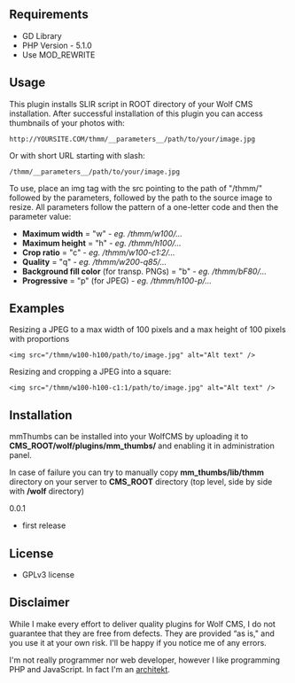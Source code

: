 Requirements
------------

 - GD Library
 - PHP Version - 5.1.0
 - Use MOD_REWRITE

Usage
-----

This plugin installs SLIR script in ROOT directory of your Wolf CMS installation. After successful installation of this plugin you can access thumbnails of your photos with:

```
http://YOURSITE.COM/thmm/__parameters__/path/to/your/image.jpg
```

Or with short URL starting with slash:

```
/thmm/__parameters__/path/to/your/image.jpg
```

To use, place an img tag with the src pointing to the path of "/thmm/" followed by the parameters, followed by the path to the source image to resize. All parameters follow the pattern of a one-letter code and then the parameter value:

 - **Maximum width** = "w" - *eg. /thmm/w100/...*
 - **Maximum height** = "h" - *eg. /thmm/h100/...*
 - **Crop ratio** = "c" - *eg. /thmm/w100-c1:2/...*
 - **Quality** = "q" - *eg. /thmm/w200-q85/...*
 - **Background fill color** (for transp. PNGs) = "b" - *eg. /thmm/bF80/...*
 - **Progressive** = "p" (for JPEG) - *eg. /thmm/h100-p/...*

Examples
--------

Resizing a JPEG to a max width of 100 pixels and a max height of 100 pixels
with proportions 

```
<img src="/thmm/w100-h100/path/to/image.jpg" alt="Alt text" />
```
  
Resizing and cropping a JPEG into a square:

```
<img src="/thmm/w100-h100-c1:1/path/to/image.jpg" alt="Alt text" />
```

Installation
------------

mmThumbs can be installed into your WolfCMS by uploading it to **CMS_ROOT/wolf/plugins/mm_thumbs/** and enabling it in administration panel.

In case of failure you can try to manually copy **mm_thumbs/lib/thmm** directory on your server to **CMS_ROOT** directory (top level, side by side with **/wolf** directory) 


0.0.1

- first release


License
-------

* GPLv3 license

Disclaimer
----------

While I make every effort to deliver quality plugins for Wolf CMS, I do not guarantee that they are free from defects. They are provided “as is," and you use it at your own risk. I'll be happy if you notice me of any errors.

I'm not really programmer nor web developer, however I like programming PHP and JavaScript. In fact I'm an [architekt](http://marekmurawski.pl).
